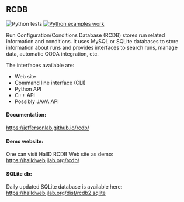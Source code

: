 ## RCDB

![Python tests](https://github.com/JeffersonLab/rcdb/actions/workflows/python-tests.yml/badge.svg)
[![Python examples work](https://github.com/JeffersonLab/rcdb/actions/workflows/python-examples.yml/badge.svg)](https://github.com/JeffersonLab/rcdb/actions/workflows/python-examples.yml)

Run Configuration/Conditions Database (RCDB) stores run related information and conditions. It uses MySQL or SQLite databases to store information about runs and provides interfaces to search runs, manage data, automatic CODA integration, etc. 

The interfaces available are:  
- Web site
- Command line interface (CLI)
- Python API
- C++ API
- Possibly JAVA API

#### Documentation:

https://jeffersonlab.github.io/rcdb/

#### Demo website:
One can visit HallD RCDB Web site as demo:  
https://halldweb.jlab.org/rcdb/


#### SQLite db:
Daily updated SQLite database is available here:  
https://halldweb.jlab.org/dist/rcdb2.sqlite
